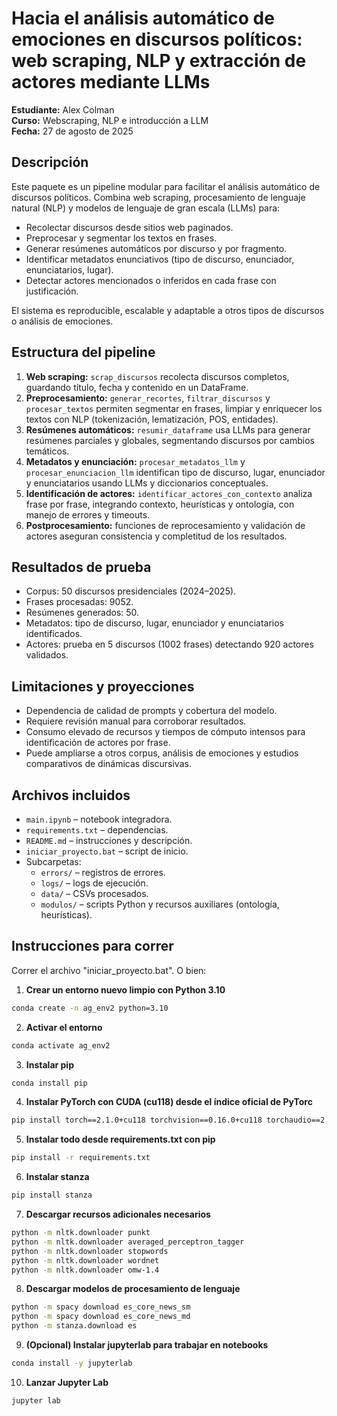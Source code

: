# Hacia el análisis automático de emociones en discursos políticos: web scraping, NLP y extracción de actores mediante LLMs

**Estudiante:** Alex Colman  
**Curso:** Webscraping, NLP e introducción a LLM  
**Fecha:** 27 de agosto de 2025  

## Descripción
Este paquete es un pipeline modular para facilitar el análisis automático de discursos políticos. Combina web scraping, procesamiento de lenguaje natural (NLP) y modelos de lenguaje de gran escala (LLMs) para:

- Recolectar discursos desde sitios web paginados.  
- Preprocesar y segmentar los textos en frases.  
- Generar resúmenes automáticos por discurso y por fragmento.  
- Identificar metadatos enunciativos (tipo de discurso, enunciador, enunciatarios, lugar).  
- Detectar actores mencionados o inferidos en cada frase con justificación.  

El sistema es reproducible, escalable y adaptable a otros tipos de discursos o análisis de emociones.

## Estructura del pipeline

1. **Web scraping:** `scrap_discursos` recolecta discursos completos, guardando título, fecha y contenido en un DataFrame.  
2. **Preprocesamiento:** `generar_recortes`, `filtrar_discursos` y `procesar_textos` permiten segmentar en frases, limpiar y enriquecer los textos con NLP (tokenización, lematización, POS, entidades).  
3. **Resúmenes automáticos:** `resumir_dataframe` usa LLMs para generar resúmenes parciales y globales, segmentando discursos por cambios temáticos.  
4. **Metadatos y enunciación:** `procesar_metadatos_llm` y `procesar_enunciacion_llm` identifican tipo de discurso, lugar, enunciador y enunciatarios usando LLMs y diccionarios conceptuales.  
5. **Identificación de actores:** `identificar_actores_con_contexto` analiza frase por frase, integrando contexto, heurísticas y ontología, con manejo de errores y timeouts.  
6. **Postprocesamiento:** funciones de reprocesamiento y validación de actores aseguran consistencia y completitud de los resultados.

## Resultados de prueba

- Corpus: 50 discursos presidenciales (2024–2025).  
- Frases procesadas: 9052.  
- Resúmenes generados: 50.  
- Metadatos: tipo de discurso, lugar, enunciador y enunciatarios identificados.  
- Actores: prueba en 5 discursos (1002 frases) detectando 920 actores validados.

## Limitaciones y proyecciones

- Dependencia de calidad de prompts y cobertura del modelo.  
- Requiere revisión manual para corroborar resultados.  
- Consumo elevado de recursos y tiempos de cómputo intensos para identificación de actores por frase.  
- Puede ampliarse a otros corpus, análisis de emociones y estudios comparativos de dinámicas discursivas.

## Archivos incluidos

- `main.ipynb` – notebook integradora.  
- `requirements.txt` – dependencias.  
- `README.md` – instrucciones y descripción.  
- `iniciar_proyecto.bat` – script de inicio.  
- Subcarpetas:
  - `errors/` – registros de errores.  
  - `logs/` – logs de ejecución.  
  - `data/` – CSVs procesados.  
  - `modulos/` – scripts Python y recursos auxiliares (ontología, heurísticas).  

## Instrucciones para correr

Correr el archivo "iniciar_proyecto.bat". O bien:

1. **Crear un entorno nuevo limpio con Python 3.10**  
```bash
conda create -n ag_env2 python=3.10
```
2. **Activar el entorno**
```bash
conda activate ag_env2
```
3. **Instalar pip**
```bash
conda install pip
```
4. **Instalar PyTorch con CUDA (cu118) desde el índice oficial de PyTorc**
```bash
pip install torch==2.1.0+cu118 torchvision==0.16.0+cu118 torchaudio==2.1.0+cu118 -f https://download.pytorch.org/whl/torch_stable.html
```
5. **Instalar todo desde requirements.txt con pip**
```bash
pip install -r requirements.txt
```
6. **Instalar stanza**
```bash
pip install stanza
```
7. **Descargar recursos adicionales necesarios**
```bash
python -m nltk.downloader punkt
python -m nltk.downloader averaged_perceptron_tagger
python -m nltk.downloader stopwords
python -m nltk.downloader wordnet
python -m nltk.downloader omw-1.4
```
8. **Descargar modelos de procesamiento de lenguaje**
```bash
python -m spacy download es_core_news_sm
python -m spacy download es_core_news_md
python -m stanza.download es
```
9. **(Opcional) Instalar jupyterlab para trabajar en notebooks**
```bash
conda install -y jupyterlab
```
10. **Lanzar Jupyter Lab**
```bash
jupyter lab
```
